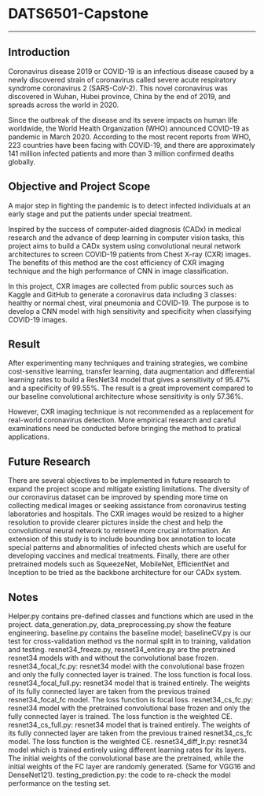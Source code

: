 # DATS6501-Capstone

----------------------------
## Introduction
  
  Coronavirus disease 2019 or COVID-19 is an infectious disease caused by a newly discovered strain of coronavirus called severe acute respiratory syndrome coronavirus 2 (SARS-CoV-2). This novel coronavirus was discovered in Wuhan, Hubei province, China by the end of 2019, and spreads across the world in 2020. 
  
  Since the outbreak of the disease and its severe impacts on human life worldwide, the World Health Organization (WHO) announced COVID-19 as pandemic in March 2020. According to the most recent reports from WHO, 223 countries have been facing with COVID-19, and there are approximately 141 million infected patients and more than 3 million confirmed deaths globally. 
  
 ## Objective and Project Scope

  A major step in fighting the pandemic is to detect infected individuals at an early stage and put the patients under special treatment. 
  
  Inspired by the success of computer-aided diagnosis (CADx) in medical research and the advance of deep learning in computer vision tasks, this project aims to build a CADx system using convolutional neural network architectures to screen COVID-19 patients from Chest X-ray (CXR) images. The benefits of this method are the cost efficiency of CXR imaging technique and the high performance of CNN in image classification.
  
  In this project, CXR images are collected from public sources such as Kaggle and GitHub to generate a coronavirus data including 3 classes: healthy or normal chest, viral pneumonia and COVID-19. The purpose is to develop a CNN model with high sensitivity and specificity when classifying COVID-19 images. 
  
 ## Result
 
 After experimenting many techniques and training strategies, we combine cost-sensitive learning, transfer learning, data augmentation and differential learning rates to build a ResNet34 model that gives a sensitivity of 95.47% and a specificity of 99.55%. The result is a great improvement compared to our baseline convolutional architecture whose sensitivity is only 57.36%.
 
 However, CXR imaging technique is not recommended as a replacement for real-world coronavirus detection. More empirical research and careful examinations need be conducted before bringing the method to pratical applications.

 
 ## Future Research
 
 There are several objectives to be implemented in future research to expand the project scope and mitigate existing limitations. The diversity of our coronavirus dataset can be improved by spending more time on collecting medical images or seeking assistance from coronavirus testing laboratories and hospitals. The CXR images would be resized to a higher resolution to provide clearer pictures inside the chest and help the convolutional neural network to retrieve more crucial information. An extension of this study is to include bounding box annotation to locate special patterns and abnormalities of infected chests which are useful for developing vaccines and medical treatments. Finally, there are other pretrained models such as SqueezeNet, MobileNet, EfficientNet and Inception to be tried as the backbone architecture for our CADx system. 
 
 ## Notes
 
 Helper.py contains pre-defined classes and functions which are used in the project.
 data_generation.py, data_preprocessing.py show the feature engineering.
 baseline.py contains the baseline model; baselineCV.py is our test for cross-validation method vs the normal split in to training, validation and testing.
 resnet34_freeze.py, resnet34_entire.py are the pretrained resnet34 models with and without the convolutional base frozen.
 resnet34_focal_fc.py: resnet34 model with the convolutional base frozen and only the fully connected layer is trained. The loss function is focal loss.
 resnet34_focal_full.py: resnet34 model that is trained entirely. The weights of its fully connected layer are taken from the previous trained resnet34_focal_fc model. The loss function is focal loss.
 resnet34_cs_fc.py: resnet34 model with the pretrained convolutional base frozen and only the fully connected layer is trained. The loss function is the weighted CE.
 resnet34_cs_full.py: resnet34 model that is trained entirely. The weights of its fully connected layer are taken from the previous trained resnet34_cs_fc model. The loss function is the weighted CE.
 resnet34_diff_lr.py: resnet34 model which is trained entirely using different learning rates for its layers. The initial weights of the convolutional base are the pretrained, while the initial weights of the FC layer are randomly generated.
 (Same for VGG16 and DenseNet121).
 testing_prediction.py: the code to re-check the model performance on the testing set.
 
 
 
 
 
